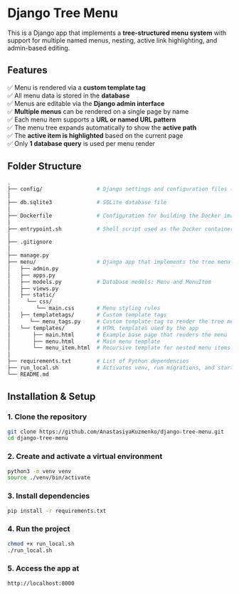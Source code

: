#  Django Tree Menu

This is a Django app that implements a **tree-structured menu system** with support for multiple named menus, nesting, active link highlighting, and admin-based editing.

## Features
✅ Menu is rendered via a **custom template tag**  
✅ All menu data is stored in the **database**  
✅ Menus are editable via the **Django admin interface**  
✅ **Multiple menus** can be rendered on a single page by name  
✅ Each menu item supports a **URL or named URL pattern**  
✅ The menu tree expands automatically to show the **active path**  
✅ The **active item is highlighted** based on the current page  
✅ Only **1 database query** is used per menu render 


## Folder Structure
```bash
.
├── config/                 # Django settings and configuration files (e.g., settings.py, urls.py)
│
├── db.sqlite3              # SQLite database file
│
├── Dockerfile              # Configuration for building the Docker image
│
├── entrypoint.sh           # Shell script used as the Docker container entry point
│
├── .gitignore            
│
├── manage.py             
├── menu/                   # Django app that implements the tree menu
│   ├── admin.py          
│   ├── apps.py           
│   ├── models.py           # Database models: Menu and MenuItem
│   ├── views.py
│   ├── static/
│     └── css/   
│        └── main.css       # Menu styling rules     
│   ├── templatetags/       # Custom template tags
│      └── menu_tags.py     # Custom template tag to render the tree menu
│   └── templates/          # HTML templates used by the app
│       ├── main.html       # Example base page that renders the menu
│       ├── menu.html       # Main menu template
│       └── menu_item.html  # Recursive template for nested menu items
│
├── requirements.txt        # List of Python dependencies
├── run_local.sh            # Activates venv, run migrations, and start the development server
└── README.md       

```

## Installation & Setup

### 1. Clone the repository
```bash
git clone https://github.com/AnastasiyaKuzmenko/django-tree-menu.git
cd django-tree-menu
```
### 2. Create and activate a virtual environment
```bash
python3 -m venv venv
source ./venv/bin/activate
```
### 3. Install dependencies
```bash
pip install -r requirements.txt
```
### 4. Run the project
```bash
chmod +x run_local.sh
./run_local.sh
```
### 5. Access the app at
```bash
http://localhost:8000
```

